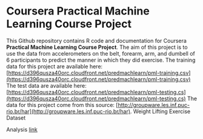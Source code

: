 # Coursera Practical Machine Learning Course Project

This Github repository contains R code and documentation for Coursera **Practical Machine Learning Course Project**. The aim of this project is to use the data from accelerometers on the belt, forearm, arm, and dumbell of 6 participants to predict the manner in which they did exercise.
The training data for this project are available here:
[https://d396qusza40orc.cloudfront.net/predmachlearn/pml-training.csv](https://d396qusza40orc.cloudfront.net/predmachlearn/pml-training.csv)
The test data are available here:
[https://d396qusza40orc.cloudfront.net/predmachlearn/pml-testing.cs](https://d396qusza40orc.cloudfront.net/predmachlearn/pml-testing.cs)
The data for this project come from this source: [http://groupware.les.inf.puc-rio.br/har](http://groupware.les.inf.puc-rio.br/har). Weight Lifting Exercise Dataset

Analysis [link](https://github.com/avkch/Practical_Machine_Learning_Course_Project/blob/master/Practical_Machine_Learning_Course_Project.html)

